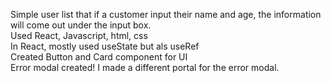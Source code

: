 Simple user list that if a customer input their name and age, the information will come out under the input box.
</br>
Used React, Javascript, html, css </br>
In React, mostly used useState but als useRef</br>
Created Button and Card component for UI</br>
Error modal created! I made a different portal for the error modal.
